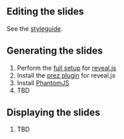 ## Editing the slides

See the [styleguide](./styleguide.md).

## Generating the slides

1. Perform the [full setup](https://github.com/hakimel/reveal.js/#installation) for [reveal.js](https://github.com/hakimel/reveal.js/)
1. Install the [prez plugin](https://github.com/lmtm/prez) for reveal.js
1. Install [PhantomJS](http://phantomjs.org/)
1. TBD

## Displaying the slides

1. TBD
